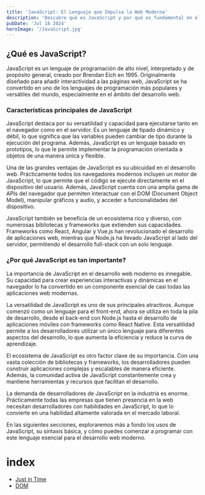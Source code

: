 ```yaml
---
title: 'JavaScript: El Lenguaje que Impulsa la Web Moderna'
description: 'Descubre qué es JavaScript y por qué es fundamental en el desarrollo web actual.'
pubDate: 'Jul 18 2024'
heroImage: '/JavaScript.jpg'
---
```

## ¿Qué es JavaScript?
JavaScript es un lenguaje de programación de alto nivel, interpretado y de propósito general, creado por Brendan Eich en 1995. Originalmente diseñado para añadir interactividad a las páginas web, JavaScript se ha convertido en uno de los lenguajes de programación más populares y versátiles del mundo, especialmente en el ámbito del desarrollo web.

### Características principales de JavaScript
JavaScript destaca por su versatilidad y capacidad para ejecutarse tanto en el navegador como en el servidor. Es un lenguaje de tipado dinámico y débil, lo que significa que las variables pueden cambiar de tipo durante la ejecución del programa. Además, JavaScript es un lenguaje basado en prototipos, lo que le permite implementar la programación orientada a objetos de una manera única y flexible.

Una de las grandes ventajas de JavaScript es su ubicuidad en el desarrollo web. Prácticamente todos los navegadores modernos incluyen un motor de JavaScript, lo que permite que el código se ejecute directamente en el dispositivo del usuario. Además, JavaScript cuenta con una amplia gama de APIs del navegador que permiten interactuar con el DOM (Document Object Model), manipular gráficos y audio, y acceder a funcionalidades del dispositivo.

JavaScript también se beneficia de un ecosistema rico y diverso, con numerosas bibliotecas y frameworks que extienden sus capacidades. Frameworks como React, Angular y Vue.js han revolucionado el desarrollo de aplicaciones web, mientras que Node.js ha llevado JavaScript al lado del servidor, permitiendo el desarrollo full-stack con un solo lenguaje.

### ¿Por qué JavaScript es tan importante?
La importancia de JavaScript en el desarrollo web moderno es innegable. Su capacidad para crear experiencias interactivas y dinámicas en el navegador lo ha convertido en un componente esencial de casi todas las aplicaciones web modernas.

La versatilidad de JavaScript es uno de sus principales atractivos. Aunque comenzó como un lenguaje para el front-end, ahora se utiliza en toda la pila de desarrollo, desde el back-end con Node.js hasta el desarrollo de aplicaciones móviles con frameworks como React Native. Esta versatilidad permite a los desarrolladores utilizar un único lenguaje para diferentes aspectos del desarrollo, lo que aumenta la eficiencia y reduce la curva de aprendizaje.

El ecosistema de JavaScript es otro factor clave de su importancia. Con una vasta colección de bibliotecas y frameworks, los desarrolladores pueden construir aplicaciones complejas y escalables de manera eficiente. Además, la comunidad activa de JavaScript constantemente crea y mantiene herramientas y recursos que facilitan el desarrollo.

La demanda de desarrolladores de JavaScript en la industria es enorme. Prácticamente todas las empresas que tienen presencia en la web necesitan desarrolladores con habilidades en JavaScript, lo que lo convierte en una habilidad altamente valorada en el mercado laboral.

En las siguientes secciones, exploraremos más a fondo los usos de JavaScript, su sintaxis básica, y cómo puedes comenzar a programar con este lenguaje esencial para el desarrollo web moderno.

# index
- [Just in Time](./just-in-time)
- [DOM](./dom)